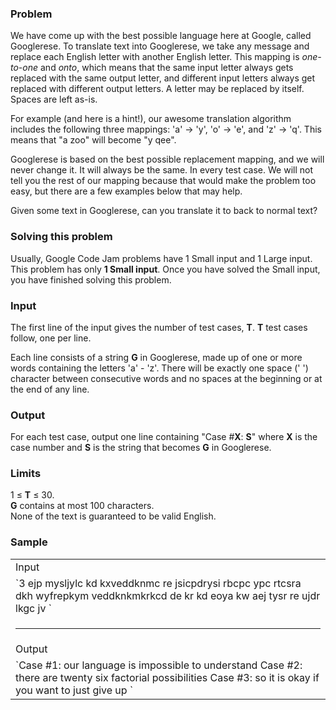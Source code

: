 ### Problem

We have come up with the best possible language here at Google, called Googlerese. To translate text into Googlerese, we take any message and replace each English letter with another English letter. This mapping is _one-to-one_ and _onto_, which means that the same input letter always gets replaced with the same output letter, and different input letters always get replaced with different output letters. A letter may be replaced by itself. Spaces are left as-is.

For example (and here is a hint!), our awesome translation algorithm includes the following three mappings: 'a' -> 'y', 'o' -> 'e', and 'z' -> 'q'. This means that "a zoo" will become "y qee".

Googlerese is based on the best possible replacement mapping, and we will never change it. It will always be the same. In every test case. We will not tell you the rest of our mapping because that would make the problem too easy, but there are a few examples below that may help.

Given some text in Googlerese, can you translate it to back to normal text?

### Solving this problem

Usually, Google Code Jam problems have 1 Small input and 1 Large input. This problem has only **1 Small input**. Once you have solved the Small input, you have finished solving this problem.

### Input

The first line of the input gives the number of test cases, **T**. **T** test cases follow, one per line.

Each line consists of a string **G** in Googlerese, made up of one or more words containing the letters 'a' - 'z'. There will be exactly one space (' ') character between consecutive words and no spaces at the beginning or at the end of any line.

### Output

For each test case, output one line containing "Case #**X**: **S**" where **X** is the case number and **S** is the string that becomes **G** in Googlerese.

### Limits

1 ≤ **T** ≤ 30.  
**G** contains at most 100 characters.  
None of the text is guaranteed to be valid English.  

### Sample

<div class="problem-io-wrapper">

<table>

<tbody>

<tr>

<td><span class="io-table-header">Input</span></td>

</tr>

<tr>

<td>`3  
ejp mysljylc kd kxveddknmc re jsicpdrysi  
rbcpc ypc rtcsra dkh wyfrepkym veddknkmkrkcd  
de kr kd eoya kw aej tysr re ujdr lkgc jv  
`</td>

</tr>

<tr>

<td>  

* * *

</td>

</tr>

<tr>

<td><span class="io-table-header">Output</span></td>

</tr>

<tr>

<td>`Case #1: our language is impossible to understand  
Case #2: there are twenty six factorial possibilities  
Case #3: so it is okay if you want to just give up  
`</td>

</tr>

</tbody>

</table>

</div>